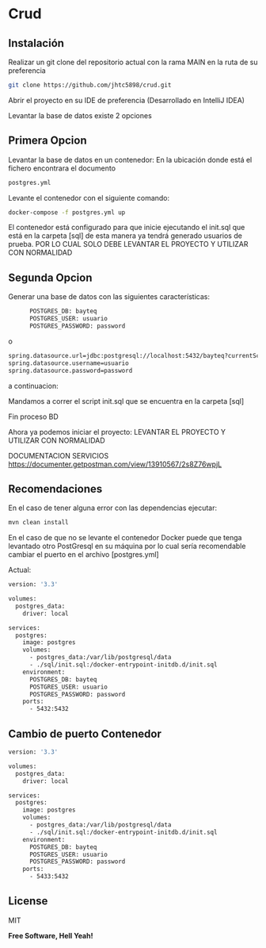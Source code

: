 # Crud


## Instalación
Realizar un git clone del repositorio actual con la rama MAIN en la ruta de su preferencia


```sh
git clone https://github.com/jhtc5898/crud.git
```
Abrir el proyecto en su IDE de preferencia (Desarrollado en IntelliJ IDEA)

Levantar la base de datos existe 2 opciones
## Primera Opcion

Levantar la base de datos en un contenedor:
En la ubicación donde está el fichero encontrara el documento
```sh
postgres.yml
```
Levante el contenedor con el siguiente comando:
```sh
docker-compose -f postgres.yml up
```
El contenedor está configurado para que inicie ejecutando el init.sql que está en la carpeta [sql]  de esta manera ya tendrá generado usuarios de prueba.
POR LO CUAL SOLO DEBE LEVANTAR EL PROYECTO Y UTILIZAR CON NORMALIDAD

## Segunda Opcion
Generar una base de datos con las siguientes características:
```sh
      POSTGRES_DB: bayteq
      POSTGRES_USER: usuario
      POSTGRES_PASSWORD: password
```
o

```sh
spring.datasource.url=jdbc:postgresql://localhost:5432/bayteq?currentSchema=bayteq
spring.datasource.username=usuario
spring.datasource.password=password
```


a continuacion:

Mandamos a correr el script init.sql que se encuentra en la carpeta [sql] 

Fin proceso BD

Ahora ya podemos iniciar el proyecto:
LEVANTAR EL PROYECTO Y UTILIZAR CON NORMALIDAD

DOCUMENTACION SERVICIOS
https://documenter.getpostman.com/view/13910567/2s8Z76wpjL

## Recomendaciones
En el caso de tener alguna error con las dependencias ejecutar:
```sh
mvn clean install
```

En el caso de que no se levante el contenedor Docker puede que tenga levantado otro PostGresql en su máquina por lo cual sería recomendable cambiar el puerto en el archivo [postgres.yml]

Actual:
```sh
version: '3.3'

volumes:
  postgres_data:
    driver: local

services:
  postgres:
    image: postgres
    volumes:
      - postgres_data:/var/lib/postgresql/data
      - ./sql/init.sql:/docker-entrypoint-initdb.d/init.sql
    environment:
      POSTGRES_DB: bayteq
      POSTGRES_USER: usuario
      POSTGRES_PASSWORD: password
    ports:
      - 5432:5432
```
## Cambio de puerto Contenedor 
```sh
version: '3.3'

volumes:
  postgres_data:
    driver: local

services:
  postgres:
    image: postgres
    volumes:
      - postgres_data:/var/lib/postgresql/data
      - ./sql/init.sql:/docker-entrypoint-initdb.d/init.sql
    environment:
      POSTGRES_DB: bayteq
      POSTGRES_USER: usuario
      POSTGRES_PASSWORD: password
    ports:
      - 5433:5432
```




## License

MIT

**Free Software, Hell Yeah!**

[//]: # (These are reference links used in the body of this note and get stripped out when the markdown processor does its job. There is no need to format nicely because it shouldn't be seen. Thanks SO - http://stackoverflow.com/questions/4823468/store-comments-in-markdown-syntax)

   [dill]: <https://github.com/joemccann/dillinger>
   [git-repo-url]: <https://github.com/joemccann/dillinger.git>
   [john gruber]: <http://daringfireball.net>
   [df1]: <http://daringfireball.net/projects/markdown/>
   [markdown-it]: <https://github.com/markdown-it/markdown-it>
   [Ace Editor]: <http://ace.ajax.org>
   [node.js]: <http://nodejs.org>
   [Twitter Bootstrap]: <http://twitter.github.com/bootstrap/>
   [jQuery]: <http://jquery.com>
   [@tjholowaychuk]: <http://twitter.com/tjholowaychuk>
   [express]: <http://expressjs.com>
   [AngularJS]: <http://angularjs.org>
   [Gulp]: <http://gulpjs.com>

   [PlDb]: <https://github.com/joemccann/dillinger/tree/master/plugins/dropbox/README.md>
   [PlGh]: <https://github.com/joemccann/dillinger/tree/master/plugins/github/README.md>
   [PlGd]: <https://github.com/joemccann/dillinger/tree/master/plugins/googledrive/README.md>
   [PlOd]: <https://github.com/joemccann/dillinger/tree/master/plugins/onedrive/README.md>
   [PlMe]: <https://github.com/joemccann/dillinger/tree/master/plugins/medium/README.md>
   [PlGa]: <https://github.com/RahulHP/dillinger/blob/master/plugins/googleanalytics/README.md>
